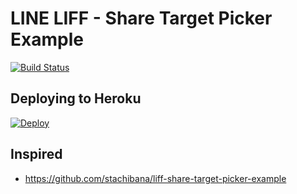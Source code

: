 # LINE LIFF - Share Target Picker Example

[![Build Status](https://travis-ci.org/kkdai/line-account-link.svg?branch=master)](https://travis-ci.org/kkdai/line-account-link)


## Deploying to Heroku

[![Deploy](https://www.herokucdn.com/deploy/button.svg)](https://heroku.com/deploy)

## Inspired

- https://github.com/stachibana/liff-share-target-picker-example